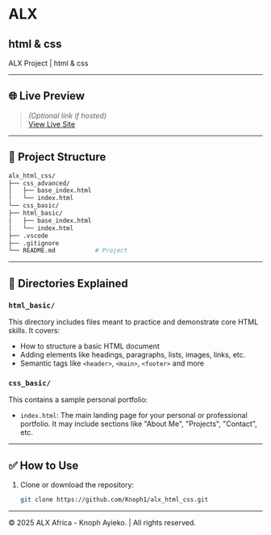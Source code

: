 # ALX

## html & css

ALX Project | html & css

---

## 🌐 Live Preview

> *(Optional link if hosted)*  
[View Live Site](https://knoph1.github.io/alx_html_css/)

---

## 📁 Project Structure

```bash
alx_html_css/
├── css_advanced/
│   ├── base_index.html
│   └── index.html
└── css_basic/
├── html_basic/
│   ├── base_index.html
│   └── index.html
├── .vscode
├── .gitignore
└── README.md           # Project
```

---

## 📂 Directories Explained

### `html_basic/`
This directory includes files meant to practice and demonstrate core HTML skills. It covers:
- How to structure a basic HTML document
- Adding elements like headings, paragraphs, lists, images, links, etc.
- Semantic tags like `<header>`, `<main>`, `<footer>` and more

### `css_basic/`
This contains a sample personal portfolio:
- `index.html`: The main landing page for your personal or professional portfolio. It may include sections like "About Me", "Projects", "Contact", etc.

---

## ✅ How to Use

1. Clone or download the repository:
   ```bash
   git clone https://github.com/Knoph1/alx_html_css.git

---

<p>&copy; 2025 ALX Africa - Knoph Ayieko. | All rights reserved.</p>

